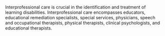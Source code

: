 Interprofessional care is crucial in the identification and treatment of learning disabilities. Interprofessional care encompasses educators, educational remediation specialists, special services, physicians, speech and occupational therapists, physical therapists, clinical psychologists, and educational therapists.